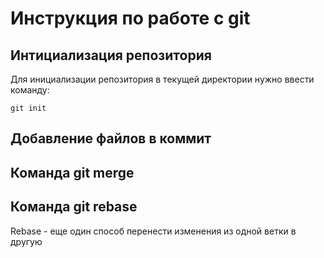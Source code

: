 # Инструкция по работе с git

## Интициализация репозитория

Для инициализации репозитория в текущей директории нужно ввести команду:
```
git init
```
## Добавление файлов в коммит

## Команда git merge

## Команда git rebase

Rebase - еще один способ перенести изменения из одной ветки в другую